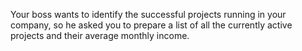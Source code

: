Your boss wants to identify the successful projects running in your company, so he asked you to prepare a list of all the currently active projects and their average monthly income.
